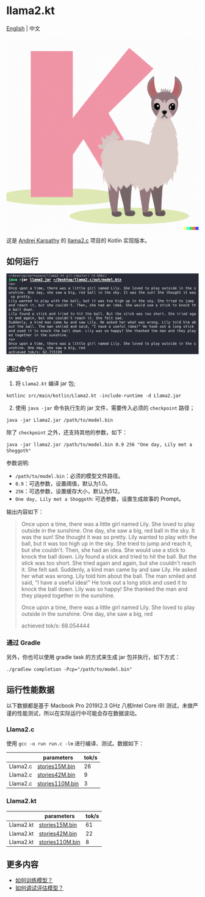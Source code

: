 # llama2.kt

[English](../README.md) | 中文

![llama2.kt](llama2.kt.png)

这是 [Andrej Karpathy](https://karpathy.ai/) 的 [llama2.c](https://github.com/karpathy/llama2.c) 项目的 Kotlin 实现版本。

## 如何运行

![15M](model_15M.png)

### 通过命令行

1. 将 `Llama2.kt` 编译 jar 包;

```shell
kotlinc src/main/kotlin/Llama2.kt -include-runtime -d Llama2.jar
```
2. 使用 `java -jar` 命令执行生的 jar 文件，需要传入必须的 `checkpoint` 路径；

```shell
java -jar Llama2.jar /path/to/model.bin
```

除了 `checkpoint` 之外，还支持其他的参数，如下：

```shell
java -jar llama2.jar /path/to/model.bin 0.9 256 "One day, Lily met a Shoggoth"
```
参数说明:
- `/path/to/model.bin`：必须的模型文件路径。
- `0.9`：可选参数，设置阈值，默认为1.0。
- `256`：可选参数，设置缓存大小，默认为512。
- `One day, Lily met a Shoggoth`: 可选参数，设置生成故事的 Prompt。

输出内容如下：

>Once upon a time, there was a little girl named Lily. She loved to play outside in the sunshine. One day, she saw a big, red ball in the sky. It was the sun! She thought it was so pretty.
Lily wanted to play with the ball, but it was too high up in the sky. She tried to jump and reach it, but she couldn't. Then, she had an idea. She would use a stick to knock the ball down.
Lily found a stick and tried to hit the ball. But the stick was too short. She tried again and again, but she couldn't reach it. She felt sad.
Suddenly, a kind man came by and saw Lily. He asked her what was wrong. Lily told him about the ball. The man smiled and said, "I have a useful idea!" He took out a long stick and used it to knock the ball down. Lily was so happy! She thanked the man and they played together in the sunshine.
>
>Once upon a time, there was a little girl named Lily. She loved to play outside in the sunshine. One day, she saw a big, red
>
> achieved tok/s: 68.054444

### 通过 Gradle

另外，你也可以使用 gradle task 的方式来生成 jar 包并执行，如下方式：

```shell
./gradlew completion -Pcp="/path/to/model.bin"
```

## 运行性能数据

以下数据都是基于 Macbook Pro 2019(2.3 GHz 八核Intel Core i9) 测试，未做严谨的性能测试，所以在实际运行中可能会存在数据波动。

### Llama2.c

使用 `gcc -o run run.c -lm` 进行编译、测试。数据如下：

|           | parameters                                                   | tok/s |
|-----------| ------------------------------------------------------------ | ----- |
| Llama2.c  | [stories15M.bin](https://huggingface.co/karpathy/tinyllamas/resolve/main/stories15M.bin) | 26    |
| Llama2.c  | [stories42M.bin](https://huggingface.co/karpathy/tinyllamas/resolve/main/stories42M.bin) | 9     |
| Llama2.c  | [stories110M.bin](https://huggingface.co/karpathy/tinyllamas/resolve/main/stories110M.bin) | 3     |


### Llama2.kt


|           | parameters                                                   | tok/s |
|-----------| ------------------------------------------------------------ | ----- |
| Llama2.kt | [stories15M.bin](https://huggingface.co/karpathy/tinyllamas/resolve/main/stories15M.bin) | 61    |
| Llama2.kt | [stories42M.bin](https://huggingface.co/karpathy/tinyllamas/resolve/main/stories42M.bin) | 22    |
| Llama2.kt | [stories110M.bin](https://huggingface.co/karpathy/tinyllamas/resolve/main/stories110M.bin) | 8     |


## 更多内容

- [如何训练模型？](tutorials/train.md)
- [如何调试评估模型？](tutorials/evaluation.md)

